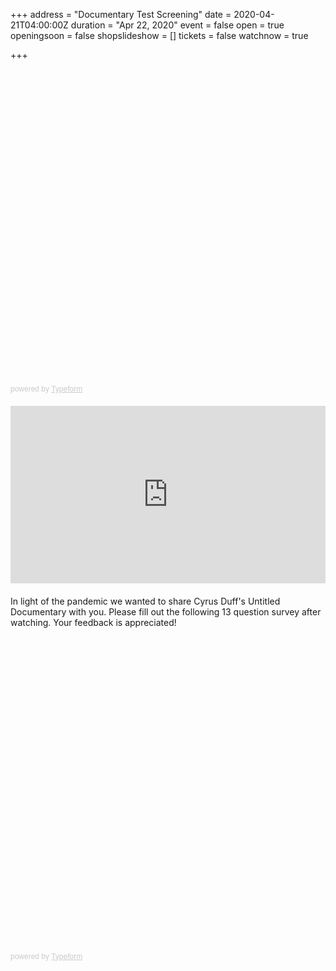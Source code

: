 +++
address = "Documentary Test Screening"
date = 2020-04-21T04:00:00Z
duration = "Apr 22, 2020"
event = false
open = true
openingsoon = false
shopslideshow = []
tickets = false
watchnow = true

+++
<div class="typeform-widget" data-url="https://lucyweisner.typeform.com/to/LI0xku" style="width: 100%; height: 500px;"></div> <script> (function() { var qs,js,q,s,d=document, gi=d.getElementById, ce=d.createElement, gt=d.getElementsByTagName, id="typef_orm", b="https://embed.typeform.com/"; if(!gi.call(d,id)) { js=ce.call(d,"script"); js.id=id; js.src=b+"embed.js"; q=gt.call(d,"script")[0]; q.parentNode.insertBefore(js,q) } })() </script> <div style="font-family: Sans-Serif;font-size: 12px;color: #999;opacity: 0.5; padding-top: 5px;"> powered by <a href="https://admin.typeform.com/signup?utm_campaign=LI0xku&utm_source=typeform.com-01DGK447BQNSHF7BPM7D2PEJJ8-essentials&utm_medium=typeform&utm_content=typeform-embedded-poweredbytypeform&utm_term=EN" style="color: #999" target="_blank">Typeform</a> </div>

<div style="padding:56.25% 0 0 0;position:relative;margin:20px 0;"><iframe src="https://player.vimeo.com/video/393326174" style="position:absolute;top:0;left:0;width:100%;height:100%; pa" frameborder="0" allow="autoplay; fullscreen" allowfullscreen></iframe></div><script src="https://player.vimeo.com/api/player.js"></script>

In light of the pandemic we wanted to share Cyrus Duff's Untitled Documentary with you. Please fill out the following 13 question survey after watching. Your feedback is appreciated!

<div class="typeform-widget" data-url="https://lucyweisner.typeform.com/to/LI0xku" style="width: 100%; height: 500px;"></div> <script> (function() { var qs,js,q,s,d=document, gi=d.getElementById, ce=d.createElement, gt=d.getElementsByTagName, id="typef_orm", b="https://embed.typeform.com/"; if(!gi.call(d,id)) { js=ce.call(d,"script"); js.id=id; js.src=b+"embed.js"; q=gt.call(d,"script")[0]; q.parentNode.insertBefore(js,q) } })() </script> <div style="font-family: Sans-Serif;font-size: 12px;color: #999;opacity: 0.5; padding-top: 5px;"> powered by <a href="https://admin.typeform.com/signup?utm_campaign=LI0xku&utm_source=typeform.com-01DGK447BQNSHF7BPM7D2PEJJ8-essentials&utm_medium=typeform&utm_content=typeform-embedded-poweredbytypeform&utm_term=EN" style="color: #999" target="_blank">Typeform</a> </div>